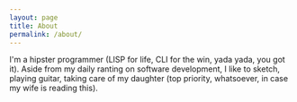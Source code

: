 ```yaml
---
layout: page
title: About
permalink: /about/
---
```


I'm a hipster programmer (LISP for life, CLI for the win, yada yada, you got it).
Aside from my daily ranting on software development, I like to sketch, playing guitar, taking care of my daughter (top priority, whatsoever, in case my wife is reading this).
